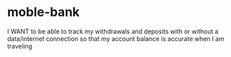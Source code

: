 # moble-bank

 I WANT to be able to track my withdrawals and deposits with or without a data/internet connection so that my account balance is accurate when I am traveling 

